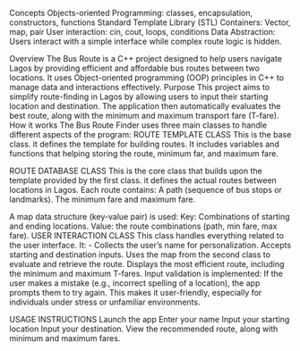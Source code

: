 Concepts 
Objects-oriented Programming: classes, encapsulation, constructors, functions
Standard Template Library (STL) Containers: Vector, map, pair
User interaction: cin, cout, loops, conditions
Data Abstraction: Users interact with a simple interface while complex route logic is hidden.

Overview
The Bus Route is a C++ project designed to help users navigate Lagos by providing efficient and affordable bus routes between two locations. It uses Object-oriented programming (OOP) principles in C++ to manage data and interactions effectively.
Purpose 
This project aims to simplify route-finding in Lagos by allowing users to input their starting location and destination. The application then automatically evaluates the best route, along with the minimum and maximum transport fare (T-fare).
How it works
 The Bus Route Finder uses three main classes to handle different aspects of the program:
ROUTE TEMPLATE CLASS
       This is the base class. it defines the template for building routes.
It includes variables and functions that helping storing the route, minimum far, and maximum fare.

ROUTE DATABASE CLASS
         This is the core class that builds upon the template provided by the first class. it defines the actual routes between locations in Lagos. 
Each route contains:
A path (sequence of bus stops or landmarks).
The minimum fare and maximum fare.


A map data structure (key-value pair) is used:
Key: Combinations of starting and ending locations.
Value: the route combinations (path, min fare, max fare). 
USER INTERACTION CLASS 
            This class handles everything related to the user interface.
It: -
Collects the user’s name for personalization.
Accepts starting and destination inputs.
Uses the map from the second class to evaluate and retrieve the route.
Displays the most efficient route, including the minimum and maximum T-fares.
         Input validation is implemented:
If the user makes a mistake (e.g., incorrect spelling of a location), the app prompts them to try again.
This makes it user-friendly, especially for individuals under stress or unfamiliar environments.
  

USAGE INSTRUCTIONS
Launch the app
Enter your name
Input your starting location
Input your destination.
View the recommended route, along with minimum and maximum fares.
